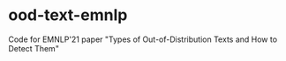 # ood-text-emnlp
Code for EMNLP'21 paper "Types of Out-of-Distribution Texts and How to Detect Them"

